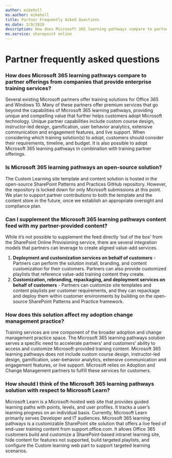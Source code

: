 ```yaml
---
author: mikeholl
ms.author: mikeholl
title: Partner Frequently Asked Questions
ms.date: 3/9/2019
description: How does Microsoft 365 learning pathways compare to partner offerings from companies that provide enterprise training services?
ms.service: sharepoint online
---
```


# Partner frequently asked questions

### How does Microsoft 365 learning pathways compare to partner offerings from companies that provide enterprise training services?
Several existing Microsoft partners offer training solutions for Office 365 and Windows 10. Many of these partners offer premium services that go beyond the capabilities of Microsoft 365 learning pathways, providing unique and compelling value that further helps customers adopt Microsoft technology. Unique partner capabilities include custom course design, instructor-led design, gamification, user behavior analytics, extensive communication and engagement features, and live support. When considering which training solution(s) to adopt, customers should consider their requirements, timeline, and budget. It is also possible to adopt Microsoft 365 learning pathways in combination with training partner offerings.
 
### Is Microsoft 365 learning pathways an open-source solution?
The Custom Learning site template and content solution is hosted in the open-source SharePoint Patterns and Practices GitHub repository. However, the repository is locked down for only Microsoft submissions at this point. We plan to support partner contributions to both the template and the content store in the future, once we establish an appropriate oversight and compliance plan.  

### Can I supplement the Microsoft 365 learning pathways content feed with my partner-provided content? 
While it’s not possible to supplement the feed directly ‘out of the box’ from the SharePoint Online Provisioning service, there are several integration models that partners can leverage to create aligned value-add services.

1. **Deployment and customization services on behalf of customers** - Partners can perform the solution install, branding, and content customization for their customers. Partners can also provide customized playlists that reference value-add training content they create. 
2. **Customization, rebranding, repackaging, and deployment services on behalf of customers** - Partners can customize site templates and content playlists per customer requirements, and they can repackage and deploy them within customer environments by building on the open-source SharePoint Patterns and Practice framework. 

### How does this solution affect my adoption change management practice? 
Training services are one component of the broader adoption and change management practice space. The Microsoft 365 learning pathways solution serves a specific need to accelerate partners’ and customers’ ability to access and customize Microsoft-provided training content. Microsoft 365 learning pathways does not include custom course design, instructor-led design, gamification, user-behavior analytics, extensive communication and engagement features, or live support. Microsoft relies on Adoption and Change Management partners to fulfill these services for customers. 

### How should I think of the Microsoft 365 learning pathways solution with respect to Microsoft Learn?
Microsoft Learn is a Microsoft-hosted web site that provides guided learning paths with points, levels, and user profiles. It tracks a user’s learning progress on an individual basis. Currently, Microsoft Learn primarily serves Developer and IT audiences. 
Microsoft 365 learning pathways is a customizable SharePoint site solution that offers a live feed of end-user training content from support.office.com. It allows Office 365 customers build and customize a SharePoint-based intranet learning site, hide content for features not supported, build targeted playlists, and configure the Custom learning web part to support targeted learning scenarios.

